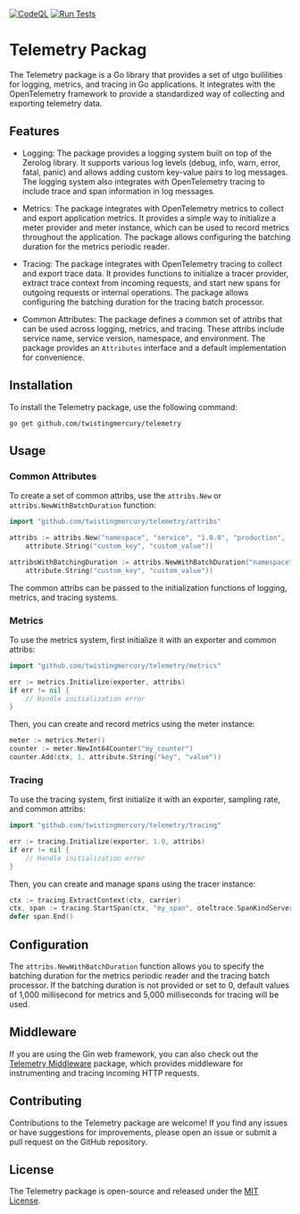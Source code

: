 [![CodeQL](https://github.com/twistingmercury/telemetry/actions/workflows/codeql.yml/badge.svg)](https://github.com/twistingmercury/telemetry/actions/workflows/codeql.yml)
[![Run Tests](https://github.com/twistingmercury/telemetry/actions/workflows/go.yml/badge.svg?branch=main)](https://github.com/twistingmercury/telemetry/actions/workflows/go.yml)
# Telemetry Packag

The Telemetry package is a Go library that provides a set of utgo buililities for logging, metrics, and tracing in Go applications. It integrates with the OpenTelemetry framework to provide a standardized way of collecting and exporting telemetry data.

## Features

- Logging: The package provides a logging system built on top of the Zerolog library. It supports various log levels (debug, info, warn, error, fatal, panic) and allows adding custom key-value pairs to log messages. The logging system also integrates with OpenTelemetry tracing to include trace and span information in log messages.

- Metrics: The package integrates with OpenTelemetry metrics to collect and export application metrics. It provides a simple way to initialize a meter provider and meter instance, which can be used to record metrics throughout the application. The package allows configuring the batching duration for the metrics periodic reader.

- Tracing: The package integrates with OpenTelemetry tracing to collect and export trace data. It provides functions to initialize a tracer provider, extract trace context from incoming requests, and start new spans for outgoing requests or internal operations. The package allows configuring the batching duration for the tracing batch processor.

- Common Attributes: The package defines a common set of attribs that can be used across logging, metrics, and tracing. These attribs include service name, service version, namespace, and environment. The package provides an `Attributes` interface and a default implementation for convenience.

## Installation

To install the Telemetry package, use the following command:

```
go get github.com/twistingmercury/telemetry
```

## Usage

### Common Attributes

To create a set of common attribs, use the `attribs.New` or `attribs.NewWithBatchDuration` function:

```go
import "github.com/twistingmercury/telemetry/attribs"

attribs := attribs.New("namespace", "service", "1.0.0", "production",
    attribute.String("custom_key", "custom_value"))

attribsWithBatchingDuration := attribs.NewWithBatchDuration("namespace", "service", "1.0.0", "production", 5*time.Second,
    attribute.String("custom_key", "custom_value"))
```

The common attribs can be passed to the initialization functions of logging, metrics, and tracing systems.

### Metrics

To use the metrics system, first initialize it with an exporter and common attribs:

```go
import "github.com/twistingmercury/telemetry/metrics"

err := metrics.Initialize(exporter, attribs)
if err != nil {
    // Handle initialization error
}
```

Then, you can create and record metrics using the meter instance:

```go
meter := metrics.Meter()
counter := meter.NewInt64Counter("my_counter")
counter.Add(ctx, 1, attribute.String("key", "value"))
```

### Tracing

To use the tracing system, first initialize it with an exporter, sampling rate, and common attribs:

```go
import "github.com/twistingmercury/telemetry/tracing"

err := tracing.Initialize(exporter, 1.0, attribs)
if err != nil {
    // Handle initialization error
}
```

Then, you can create and manage spans using the tracer instance:

```go
ctx := tracing.ExtractContext(ctx, carrier)
ctx, span := tracing.StartSpan(ctx, "my_span", oteltrace.SpanKindServer)
defer span.End()
```

## Configuration

The `attribs.NewWithBatchDuration` function allows you to specify the batching duration for the metrics periodic reader and the tracing batch processor. If the batching duration is not provided or set to 0, default values of 1,000 millisecond for metrics and 5,000 milliseconds for tracing will be used.

## Middleware

If you are using the Gin web framework, you can also check out the [Telemetry Middleware](./middleware/readme.md) package, which provides middleware for instrumenting and tracing incoming HTTP requests.

## Contributing

Contributions to the Telemetry package are welcome! If you find any issues or have suggestions for improvements, please open an issue or submit a pull request on the GitHub repository.

## License

The Telemetry package is open-source and released under the [MIT License](LICENSE).